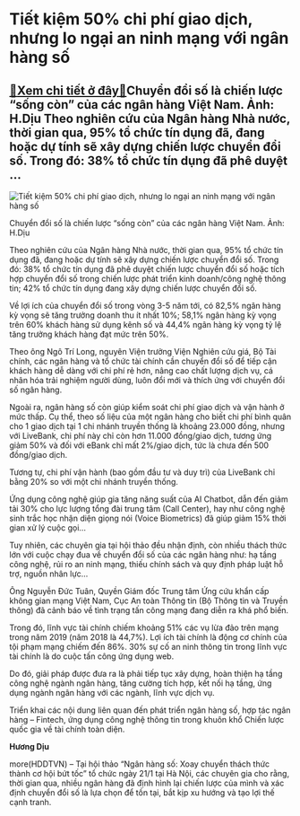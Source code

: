 Tiết kiệm 50% chi phí giao dịch, nhưng lo ngại an ninh mạng với ngân hàng số
============================================================================

[:gift:Xem chi tiết ở đây:gift:](https://hddtvn.com/tiet-kiem-50-chi-phi-giao-dich-nhung-lo-ngai-an-ninh-mang-voi-ngan-hang-so/)Chuyển đổi số là chiến lược “sống còn” của các ngân hàng Việt Nam. Ảnh: H.Dịu Theo nghiên cứu của Ngân hàng Nhà nước, thời gian qua, 95% tổ chức tín dụng đã, đang hoặc dự tính sẽ xây dựng chiến lược chuyển đổi số. Trong đó: 38% tổ chức tín dụng đã phê duyệt …
-------------------------------------------------------------------------------------------------------------------------------------------------------------------------------------------------------------------------------------------------------------------





![Tiết kiệm 50% chi phí giao dịch, nhưng lo ngại an ninh mạng với ngân hàng số](https://hddtvn.com/wp-content/uploads/2021/01/5111_IMG_2519.jpg "Chuyển đổi số là chiến lược ")


Chuyển đổi số là chiến lược “sống còn” của các ngân hàng Việt Nam. Ảnh: H.Dịu



Theo nghiên cứu của Ngân hàng Nhà nước, thời gian qua, 95% tổ chức tín dụng đã, đang hoặc dự tính sẽ xây dựng chiến lược chuyển đổi số. Trong đó: 38% tổ chức tín dụng đã phê duyệt chiến lược chuyển đổi số hoặc tích hợp chuyển đổi số trong chiến lược phát triển kinh doanh/công nghệ thông tin; 42% tổ chức tín dụng đang xây dựng chiến lược chuyển đổi số.


Về lợi ích của chuyển đổi số trong vòng 3-5 năm tới, có 82,5% ngân hàng kỳ vọng sẽ tăng trưởng doanh thu ít nhất 10%; 58,1% ngân hàng kỳ vọng trên 60% khách hàng sử dụng kênh số và 44,4% ngân hàng kỳ vọng tỷ lệ tăng trưởng khách hàng đạt mức trên 50%.


Theo ông Ngô Trí Long, nguyên Viện trưởng Viện Nghiên cứu giá, Bộ Tài chính, các ngân hàng và tổ chức tài chính cần chuyển đổi số để tiếp cận khách hàng dễ dàng với chi phí rẻ hơn, nâng cao chất lượng dịch vụ, cá nhân hóa trải nghiệm người dùng, luôn đổi mới và thích ứng với chuyển đổi số ngân hàng.


Ngoài ra, ngân hàng số còn giúp kiểm soát chi phí giao dịch và vận hành ở mức thấp. Cụ thể, theo số liệu của một ngân hàng cho biết chi phí bình quân cho 1 giao dịch tại 1 chi nhánh truyền thống là khoảng 23.000 đồng, nhưng với LiveBank, chi phí này chỉ còn hơn 11.000 đồng/giao dịch, tương ứng giảm 50% và đối với eBank chỉ mất 2%/giao dịch, tức là chưa đến 500 đồng/giao dịch.


Tương tự, chi phí vận hành (bao gồm đầu tư và duy trì) của LiveBank chỉ bằng 20% so với một chi nhánh truyền thống.


Ứng dụng công nghệ giúp gia tăng năng suất của AI Chatbot, dẫn đến giảm tải 30% cho lực lượng tổng đài trung tâm (Call Center), hay như công nghệ sinh trắc học nhận diện giọng nói (Voice Biometrics) đã giúp giảm 15% thời gian xử lý cuộc gọi…


Tuy nhiên, các chuyên gia tại hội thảo đều nhận định, còn nhiều thách thức lớn với cuộc chạy đua về chuyển đổi số của các ngân hàng như: hạ tầng công nghệ, rủi ro an ninh mạng, thiếu chính sách và quy định pháp luật hỗ trợ, nguồn nhân lực…


Ông Nguyễn Đức Tuân, Quyền Giám đốc Trung tâm Ứng cứu khẩn cấp không gian mạng Việt Nam, Cục An toàn Thông tin (Bộ Thông tin và Truyền thông) đã cảnh báo về tình trạng tấn công mạng đang diễn ra khá phổ biến.


Trong đó, lĩnh vực tài chính chiếm khoảng 51% các vụ lừa đảo trên mạng trong năm 2019 (năm 2018 là 44,7%). Lợi ích tài chính là động cơ chính của tội phạm mạng chiếm đến 86%. 30% sự cố an ninh thông tin trong lĩnh vực tài chính là do cuộc tấn công ứng dụng web.


Do đó, giải pháp được đưa ra là phải tiếp tục xây dựng, hoàn thiện hạ tầng công nghệ ngành ngân hàng, tăng cường tích hợp, kết nối hạ tầng, ứng dụng ngành ngân hàng với các ngành, lĩnh vực dịch vụ.


Triển khai các nội dung liên quan đến phát triển ngân hàng số, hợp tác ngân hàng – Fintech, ứng dụng công nghệ thông tin trong khuôn khổ Chiến lược quốc gia về tài chính toàn diện.




**Hương Dịu**



more(HDDTVN) – Tại hội thảo “Ngân hàng số: Xoay chuyển thách thức thành cơ hội bứt tốc” tổ chức ngày 21/1 tại Hà Nội, các chuyên gia cho rằng, thời gian qua, nhiều ngân hàng đã định hình lại chiến lược của mình và xác định chuyển đổi số là lựa chọn để tồn tại, bắt kịp xu hướng và tạo lợi thế cạnh tranh.

